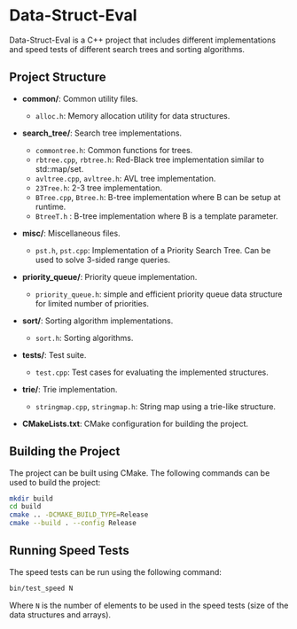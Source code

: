 # Data-Struct-Eval

Data-Struct-Eval is a C++ project that includes different implementations
and speed tests of different search trees and sorting algorithms.

## Project Structure

- **common/**: Common utility files.
    - `alloc.h`: Memory allocation utility for data structures.

- **search_tree/**: Search tree implementations.
    - `commontree.h`: Common functions for trees.
    - `rbtree.cpp`, `rbtree.h`: Red-Black tree implementation similar to std::map/set.
    - `avltree.cpp`, `avltree.h`: AVL tree implementation.
    - `23Tree.h`: 2-3 tree implementation.
    - `BTree.cpp`, `Btree.h`: B-tree implementation where B can be setup at runtime.
    - `BtreeT.h` : B-tree implementation where B is a template parameter.

- **misc/**: Miscellaneous files.
    - `pst.h`, `pst.cpp`: Implementation of a Priority Search Tree. Can be used to solve 3-sided range queries.

- **priority_queue/**: Priority queue implementation.
    - `priority_queue.h`: simple and efficient priority queue data structure for limited number of priorities.

- **sort/**: Sorting algorithm implementations.
    - `sort.h`: Sorting algorithms.

- **tests/**: Test suite.
    - `test.cpp`: Test cases for evaluating the implemented structures.

- **trie/**: Trie implementation.
    - `stringmap.cpp`, `stringmap.h`: String map using a trie-like structure.

- **CMakeLists.txt**: CMake configuration for building the project.


## Building the Project

The project can be built using CMake. The following commands can be used to build the project:

```bash
mkdir build
cd build
cmake .. -DCMAKE_BUILD_TYPE=Release
cmake --build . --config Release 
```

## Running Speed Tests

The speed tests can be run using the following command:

```bash
bin/test_speed N
```

Where `N` is the number of elements to be used in the speed tests 
(size of the data structures and arrays).
